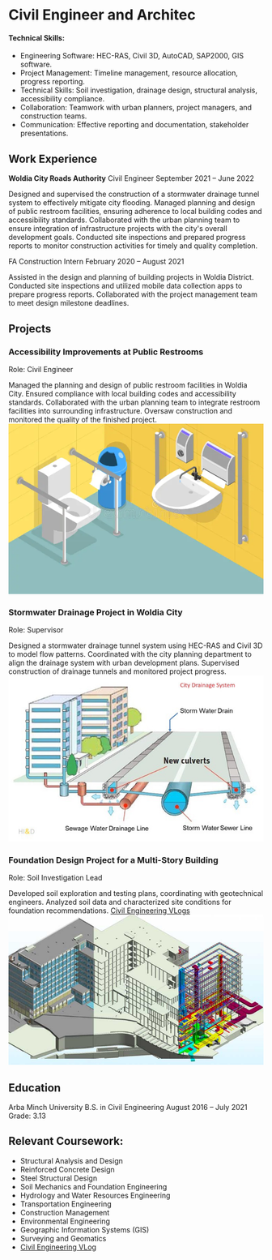 # Civil Engineer and Architec

#### Technical Skills:
- Engineering Software: HEC-RAS, Civil 3D, AutoCAD, SAP2000, GIS software.
- Project Management: Timeline management, resource allocation, progress reporting.
- Technical Skills: Soil investigation, drainage design, structural analysis, accessibility compliance.
- Collaboration: Teamwork with urban planners, project managers, and construction teams.
- Communication: Effective reporting and documentation, stakeholder presentations.       		

## Work Experience
**Woldia City Roads Authority**
Civil Engineer
September 2021 – June 2022

Designed and supervised the construction of a stormwater drainage tunnel system to effectively mitigate city flooding.
Managed planning and design of public restroom facilities, ensuring adherence to local building codes and accessibility standards.
Collaborated with the urban planning team to ensure integration of infrastructure projects with the city's overall development goals.
Conducted site inspections and prepared progress reports to monitor construction activities for timely and quality completion.

FA Construction
Intern
February 2020 – August 2021

Assisted in the design and planning of building projects in Woldia District.
Conducted site inspections and utilized mobile data collection apps to prepare progress reports.
Collaborated with the project management team to meet design milestone deadlines.


## Projects
### Accessibility Improvements at Public Restrooms
Role: Civil Engineer

Managed the planning and design of public restroom facilities in Woldia City.
Ensured compliance with local building codes and accessibility standards.
Collaborated with the urban planning team to integrate restroom facilities into surrounding infrastructure.
Oversaw construction and monitored the quality of the finished project.
![EEG Band Discovery](/assets/img/eeg_band_discovery.png)
### Stormwater Drainage Project in Woldia City
Role: Supervisor

Designed a stormwater drainage tunnel system using HEC-RAS and Civil 3D to model flow patterns.
Coordinated with the city planning department to align the drainage system with urban development plans.
Supervised construction of drainage tunnels and monitored project progress.
![EEG Band Discovery](/assets/img/city-drain.png)

### Foundation Design Project for a Multi-Story Building
Role: Soil Investigation Lead

Developed soil exploration and testing plans, coordinating with geotechnical engineers.
Analyzed soil data and characterized site conditions for foundation recommendations.
[Civil Engineering VLogs](https://www.linkedin.com/in/bezawit-aynalem-0626272b8)
![EEG Band Discovery](/assets/img/design.png)

 
## Education
Arba Minch University
B.S. in Civil Engineering
August 2016 – July 2021
Grade: 3.13
  
## Relevant Coursework:

- Structural Analysis and Design
- Reinforced Concrete Design
- Steel Structural Design
- Soil Mechanics and Foundation Engineering
- Hydrology and Water Resources Engineering
- Transportation Engineering
- Construction Management
- Environmental Engineering
- Geographic Information Systems (GIS)
- Surveying and Geomatics
- [Civil Engineering VLog](https://www.linkedin.com/in/bezawit-aynalem-0626272b8)
